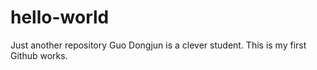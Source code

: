 # hello-world
Just another repository
Guo Dongjun is a clever student.
This is my first Github works.
